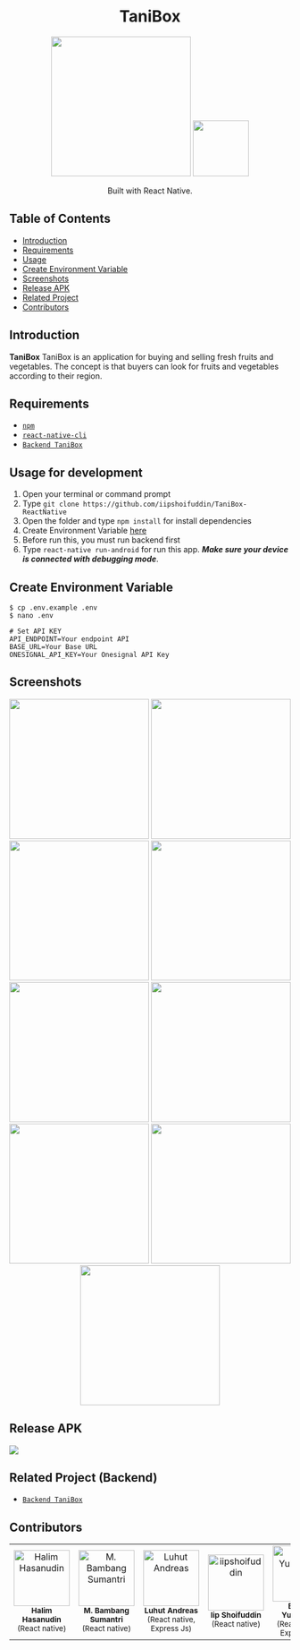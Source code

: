 <h1 align="center">TaniBox</h1>
<p align="center">
  <img width="250" src="./src/public/images/logo.png"/>
  <img height="100" src="https://upload.wikimedia.org/wikipedia/commons/thumb/a/a7/React-icon.svg/1200px-React-icon.svg.png">
</p>
<p align="center">
  Built with React Native.
</p>

## Table of Contents

- [Introduction](#introduction)
- [Requirements](#requirements)
- [Usage](#usage-for-development)
- [Create Environment Variable](#create-environment-variable)
- [Screenshots](#screenshots)
- [Release APK](#release-apk)
- [Related Project](#related-project-backend)
- [Contributors](#contributors)

## Introduction

<b>TaniBox</b> TaniBox is an application for buying and selling fresh fruits and vegetables. The concept is that buyers can look for fruits and vegetables according to their region.

## Requirements

- [`npm`](https://www.npmjs.com/get-npm)
- [`react-native-cli`](https://facebook.github.io/react-native/docs/getting-started)
- [`Backend TaniBox`](https://github.com/reihnagm/TaniBox-Backend)

## Usage for development

1. Open your terminal or command prompt
2. Type `git clone https://github.com/iipshoifuddin/TaniBox-ReactNative`
3. Open the folder and type `npm install` for install dependencies
4. Create Environment Variable [here](#create-environment-variable)
5. Before run this, you must run backend first
6. Type `react-native run-android` for run this app. **_Make sure your device is connected with debugging mode_**.

## Create Environment Variable

```
$ cp .env.example .env
$ nano .env
```

```
# Set API KEY
API_ENDPOINT=Your endpoint API
BASE_URL=Your Base URL
ONESIGNAL_API_KEY=Your Onesignal API Key
```

## Screenshots

<div align="center">
    <img width="250" src="./src/public/screenshots/00.splashscreen.jpg">
    <img width="250" src="./src/public/screenshots/01.login.jpg">
    <img width="250" src="./src/public/screenshots/02.register.jpg">
    <img width="250" src="./src/public/screenshots/03.resetPassword.jpg">
    <img width="250" src="./src/public/screenshots/05.notification.jpg">
    <img width="250" src="./src/public/screenshots/06.product.jpg">
    <img width="250" src="./src/public/screenshots/07.addProduct.jpg">
    <img width="250" src="./src/public/screenshots/08.editStore.jpg">
    <img width="250" src="./src/public/screenshots/profileSeller.jpg">
</div>

## Release APK

<a href="https://drive.google.com/file/d/1C3gwW5q147gR0uOQyVVjwpkiTuskn1ul/view?usp=sharing">
  <img src="https://img.shields.io/badge/Download%20from-Google%20Drive-blue.svg?style=popout&logo=google-drive"/>
</a>

## Related Project (Backend)

- [`Backend TaniBox`](https://github.com/reihnagm/TaniBox-Backend)

## Contributors

<center>
<ul>

</ul>
  <table align="center">
    <tr>
      <td align="center">
        <a href="https://github.com/halim13">
          <img width="100" src="https://avatars0.githubusercontent.com/u/11336853?s=460&v=4" alt="Halim Hasanudin"><br/>
        </a>
          <sub><b>Halim Hasanudin</b></sub><br/>
          <sub>(React native)</sub>
      </td>
      <td align="center">
        <a href="https://github.com/MBambangSumantri">
          <img width="100" src="https://avatars2.githubusercontent.com/u/57070723?s=400&v=4" alt="M. Bambang Sumantri"><br/>
        </a>
          <sub><b>M. Bambang Sumantri</b></sub><br/>
          <sub>(React native)</sub>
      </td>
      <td align="center">
        <a href="https://github.com/MBambangSumantri">
          <img width="100" src="https://avatars2.githubusercontent.com/u/46220032?s=460&v=4" alt="Luhut Andreas"><br/>
        </a>
          <sub><b>Luhut Andreas</b></sub><br/>
          <sub>(React native, Express Js)</sub>
      </td>
      <td align="center">
        <a href="https://github.com/iipshoifuddin">
          <img width="100" src="https://avatars3.githubusercontent.com/u/57024333?s=400&v=4" alt="iipshoifuddin"><br/>
        </a>
          <sub><b>Iip Shoifuddin</b></sub><br/>
          <sub>(React native)</sub>
      </td>
      <td align="center">
        <a href="https://github.com/bayuyuhartono">
          <img width="100" src="https://avatars2.githubusercontent.com/u/48350051?s=460&v=4" alt="Bayu P Yuhartono"><br/>
        </a>
          <sub><b>Bayu P Yuhartono</b></sub><br/>
          <sub>(React native, Express Js)</sub>
      </td>
      <td align="center">
        <a href="https://github.com/reihnagm">
          <img width="100" src="https://avatars1.githubusercontent.com/u/17222339?s=460&v=4" alt="Reihan Agam"><br/>
        </a>
          <sub><b>Reihan Agam</b></sub><br/>
          <sub>(React native, Express Js)</sub>
      </td>
    </tr>
  </table>
</center>
